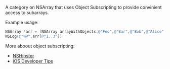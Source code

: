 A category on NSArray that uses Object Subscripting to provide convinient access to subarrays.

Example usage:
```objective-c
NSArray *arr = [NSArray arrayWithObjects:@"Foo",@"Bar",@"Bob",@"Alice", nil];
NSLog(@"%@",arr[@"1..3"])
```
More aboout object subscripting:
- [NSHipster](http://nshipster.com/object-subscripting/)
- [iOS Developer Tips](http://iosdevelopertips.com/objective-c/object-subscripting-in-objective-c.html)
